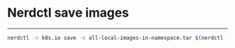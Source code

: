 # Nerdctl save images 

---

```bash
nerdctl -n k8s.io save -o all-local-images-in-namespace.tar $(nerdctl -n k8s.io image ls --format "{{.Repository}}:{{.Tag}}" | grep -v "none")
```
